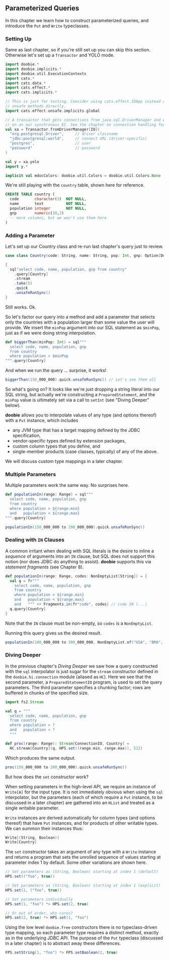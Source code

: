 ## Parameterized Queries

In this chapter we learn how to construct parameterized queries, and introduce the `Put` and `Write` typeclasses.

### Setting Up

Same as last chapter, so if you're still set up you can skip this section. Otherwise let's set up a `Transactor` and YOLO mode.

```scala mdoc:silent
import doobie.*
import doobie.implicits.*
import doobie.util.ExecutionContexts
import cats.*
import cats.data.*
import cats.effect.*
import cats.implicits.*

// This is just for testing. Consider using cats.effect.IOApp instead of calling
// unsafe methods directly.
import cats.effect.unsafe.implicits.global

// A transactor that gets connections from java.sql.DriverManager and executes blocking operations
// on an our synchronous EC. See the chapter on connection handling for more info.
val xa = Transactor.fromDriverManager[IO](
  "org.postgresql.Driver",     // driver classname
  "jdbc:postgresql:world",     // connect URL (driver-specific)
  "postgres",                  // user
  "password"                   // password
)

val y = xa.yolo
import y.*
```

```scala mdoc:invisible
implicit val mdocColors: doobie.util.Colors = doobie.util.Colors.None
```

We're still playing with the `country` table, shown here for reference.

```sql
CREATE TABLE country (
  code       character(3)  NOT NULL,
  name       text          NOT NULL,
  population integer       NOT NULL,
  gnp        numeric(10,2)
  -- more columns, but we won't use them here
)
```

### Adding a Parameter

Let's set up our Country class and re-run last chapter's query just to review.

```scala mdoc:silent
case class Country(code: String, name: String, pop: Int, gnp: Option[Double])
```

```scala mdoc
{
  sql"select code, name, population, gnp from country"
    .query[Country]
    .stream
    .take(5)
    .quick
    .unsafeRunSync()
}
```

Still works. Ok.

So let's factor our query into a method and add a parameter that selects only the countries with a population larger than some value the user will provide. We insert the `minPop` argument into our SQL statement as `$minPop`, just as if we were doing string interpolation.

```scala mdoc:silent
def biggerThan(minPop: Int) = sql"""
  select code, name, population, gnp
  from country
  where population > $minPop
""".query[Country]
```

And when we run the query ... surprise, it works!

```scala mdoc
biggerThan(150_000_000).quick.unsafeRunSync() // Let's see them all
```

So what's going on? It looks like we're just dropping a string literal into our SQL string, but actually we're constructing a `PreparedStatement`, and the `minPop` value is ultimately set via a call to `setInt` (see "Diving Deeper" below).

**doobie** allows you to interpolate values of any type (and options thereof) with a `Put` instance, which includes

- any JVM type that has a target mapping defined by the JDBC specification,
- vendor-specific types defined by extension packages,
- custom column types that you define, and
- single-member products (case classes, typically) of any of the above.

We will discuss custom type mappings in a later chapter.

### Multiple Parameters

Multiple parameters work the same way. No surprises here.

```scala mdoc
def populationIn(range: Range) = sql"""
  select code, name, population, gnp
  from country
  where population > ${range.min}
  and   population < ${range.max}
""".query[Country]

populationIn(150_000_000 to 200_000_000).quick.unsafeRunSync()
```

### Dealing with `IN` Clauses

A common irritant when dealing with SQL literals is the desire to inline a *sequence* of arguments into an `IN` clause, but SQL does not support this notion (nor does JDBC do anything to assist). **doobie** supports this via *statement fragments* (see Chapter 8).

```scala mdoc:silent
def populationIn(range: Range, codes: NonEmptyList[String]) = {
  val q = fr"""
    select code, name, population, gnp
    from country
    where population > ${range.min}
    and   population < ${range.max}
    and   """ ++ Fragments.in(fr"code", codes) // code IN (...)
  q.query[Country]
}
```

Note that the `IN` clause must be non-empty, so `codes` is a `NonEmptyList`.

Running this query gives us the desired result.

```scala mdoc
populationIn(100_000_000 to 300_000_000, NonEmptyList.of("USA", "BRA", "PAK", "GBR")).quick.unsafeRunSync()
```

### Diving Deeper

In the previous chapter's *Diving Deeper* we saw how a query constructed with the `sql` interpolator is just sugar for the `stream` constructor defined in the `doobie.hi.connection` module (aliased as `HC`). Here we see that the second parameter, a `PreparedStatementIO` program, is used to set the query parameters. The third parameter specifies a chunking factor; rows are buffered in chunks of the specified size.

```scala mdoc:silent
import fs2.Stream

val q = """
  select code, name, population, gnp
  from country
  where population > ?
  and   population < ?
  """

def proc(range: Range): Stream[ConnectionIO, Country] =
  HC.stream[Country](q, HPS.set((range.min, range.max)), 512)
```

Which produces the same output.

```scala mdoc
proc(150_000_000 to 200_000_000).quick.unsafeRunSync()
```

But how does the `set` constructor work?

When setting parameters in the high-level API, we require an instance of `Write[A]` for the input type. It is not immediately obvious when using the `sql` interpolator, but the parameters (each of which require a `Put` instance, to be discussed in a later chapter) are gathered into an `HList` and treated as a single writable parameter.

`Write` instances are derived automatically for column types (and options thereof) that have `Put` instances, and for products of other writable types. We can summon their instances thus:

```scala mdoc
Write[(String, Boolean)]
Write[Country]
```

The `set` constructor takes an argument of any type with a `Write` instance and returns a program that sets the unrolled sequence of values starting at parameter index 1 by default. Some other variations are shown here.

```scala mdoc:silent
// Set parameters as (String, Boolean) starting at index 1 (default)
HPS.set(("foo", true))

// Set parameters as (String, Boolean) starting at index 1 (explicit)
HPS.set(1, ("foo", true))

// Set parameters individually
HPS.set(1, "foo") *> HPS.set(2, true)

// Or out of order, who cares?
HPS.set(2, true) *> HPS.set(1, "foo")
```

Using the low level `doobie.free` constructors there is no typeclass-driven type mapping, so each parameter type requires a distinct method, exactly as in the underlying JDBC API. The purpose of the `Put` typeclass (discussed in a later chapter) is to abstract away these differences.

```scala mdoc:silent
FPS.setString(1, "foo") *> FPS.setBoolean(2, true)

```
